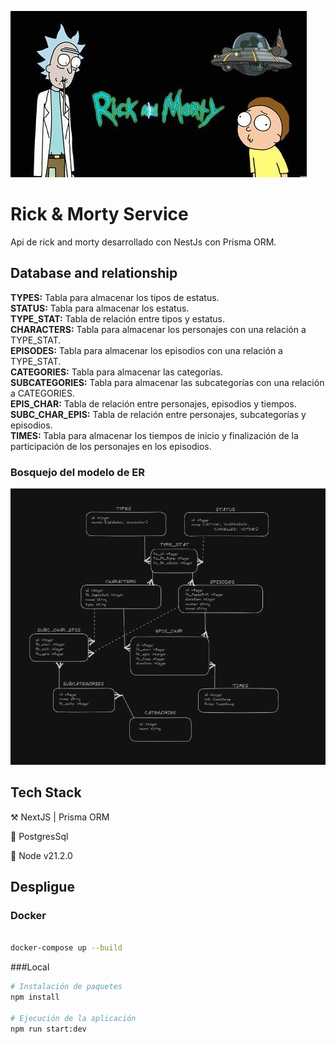 ![Rick and Morty](imgs/rickandmorty.jpeg)

# Rick & Morty Service

Api de rick and morty desarrollado con NestJs con Prisma ORM.

## Database and relationship

**TYPES:** Tabla para almacenar los tipos de estatus.  
**STATUS:** Tabla para almacenar los estatus.  
**TYPE_STAT:** Tabla de relación entre tipos y estatus.  
**CHARACTERS:** Tabla para almacenar los personajes con una relación a TYPE_STAT.  
**EPISODES:** Tabla para almacenar los episodios con una relación a TYPE_STAT.  
**CATEGORIES:** Tabla para almacenar las categorías.  
**SUBCATEGORIES:** Tabla para almacenar las subcategorías con una relación a CATEGORIES.  
**EPIS_CHAR:** Tabla de relación entre personajes, episodios y tiempos.  
**SUBC_CHAR_EPIS:** Tabla de relación entre personajes, subcategorías y episodios.  
**TIMES:** Tabla para almacenar los tiempos de inicio y finalización de la participación de los personajes en los episodios.

### Bosquejo del modelo de ER

![ER](imgs/2.png)

## Tech Stack

⚒️ NextJS | Prisma ORM

🔮 PostgresSql

💚 Node v21.2.0

## Despligue

### Docker

```bash

docker-compose up --build

```

###Local

```bash
# Instalación de paquetes
npm install

# Ejecución de la aplicación
npm run start:dev
```

